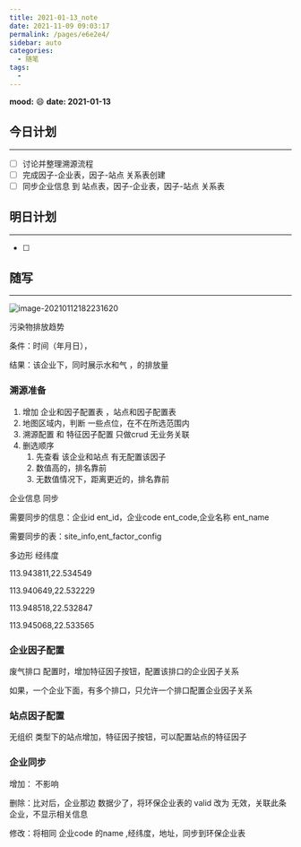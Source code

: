 ```yaml
---
title: 2021-01-13_note
date: 2021-11-09 09:03:17
permalink: /pages/e6e2e4/
sidebar: auto
categories:
  - 随笔
tags:
  - 
---
```

**mood:** :smile:  																		**date: 2021-01-13**  
## 今日计划  
------
- [ ]  讨论并整理溯源流程
- [ ]  完成因子-企业表，因子-站点 关系表创建
- [ ]  同步企业信息 到 站点表，因子-企业表，因子-站点 关系表
## 明日计划  
------
- [ ]  
## 随写 
------

![image-20210112182231620](D:\project\vscode\gitlab\blog\myBlog\docs\每日随笔\2021-01-13_note.assets\image-20210112182231620.png)

污染物排放趋势

条件：时间（年月日），

结果：该企业下，同时展示水和气 ，的排放量





### 溯源准备

1. 增加 企业和因子配置表 ，站点和因子配置表
2. 地图区域内，判断 一些点位，在不在所选范围内
3. 溯源配置 和 特征因子配置 只做crud 无业务关联
4. 删选顺序
   1. 先查看 该企业和站点 有无配置该因子
   2. 数值高的，排名靠前
   3. 无数值情况下，距离更近的，排名靠前



企业信息 同步

需要同步的信息：企业id ent_id，企业code ent_code,企业名称 ent_name

需要同步的表：site_info,ent_factor_config







多边形 经纬度

113.943811,22.534549

113.940649,22.532229

113.948518,22.532847



113.945068,22.533565



### 企业因子配置

废气排口 配置时，增加特征因子按钮，配置该排口的企业因子关系

如果，一个企业下面，有多个排口，只允许一个排口配置企业因子关系

### 站点因子配置

无组织 类型下的站点增加，特征因子按钮，可以配置站点的特征因子





### 企业同步

增加： 不影响

删除：比对后，企业那边 数据少了，将环保企业表的 valid 改为 无效，关联此条企业，不显示相关信息

修改：将相同 企业code 的name ,经纬度，地址，同步到环保企业表